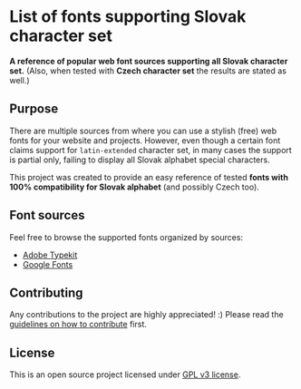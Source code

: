 # List of fonts supporting Slovak character set

**A reference of popular web font sources supporting all Slovak character set.** (Also, when tested with **Czech character set** the results are stated as well.)


## Purpose

There are multiple sources from where you can use a stylish (free) web fonts for your website and projects. However, even though a certain font claims support for `latin-extended` character set, in many cases the support is partial only, failing to display all Slovak alphabet special characters.

This project was created to provide an easy reference of tested **fonts with 100% compatibility for Slovak alphabet** (and possibly Czech too).


## Font sources

Feel free to browse the supported fonts organized by sources:

- [Adobe Typekit](/fonts-charset-slovak/google-fonts/)
- [Google Fonts](/fonts-charset-slovak/typekit-fonts/)


## Contributing

Any contributions to the project are highly appreciated! :) Please read the [guidelines on how to contribute](/fonts-charset-slovak/CONTRIBUTING.md) first.


## License

This is an open source project licensed under [GPL v3 license](http://www.gnu.org/licenses/gpl-3.0.en.html).
